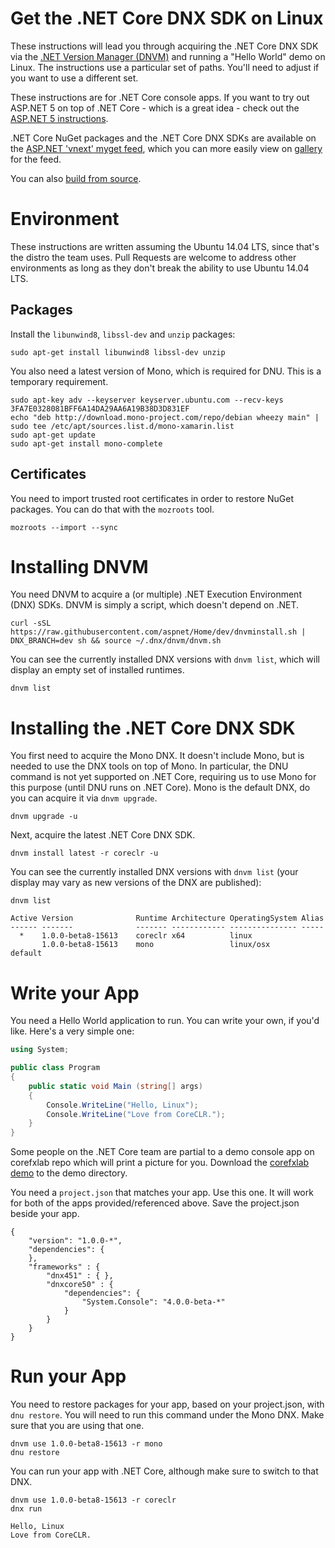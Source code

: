 Get the .NET Core DNX SDK on Linux
==================================

These instructions will lead you through acquiring the .NET Core DNX SDK via the [.NET Version Manager (DNVM)](https://github.com/aspnet/dnvm)  and running a "Hello World" demo on Linux. The instructions use a particular set of paths. You'll need to adjust if you want to use a different set.

These instructions are for .NET Core console apps. If you want to try out ASP.NET 5 on top of .NET Core - which is a great idea - check out the [ASP.NET 5 instructions](https://github.com/aspnet/home).

.NET Core NuGet packages and the .NET Core DNX SDKs are available on the [ASP.NET 'vnext' myget feed](https://www.myget.org/F/aspnetvnext), which you can more easily view on [gallery](https://www.myget.org/gallery/aspnetvnext) for the feed.

You can also [build from source](../building/linux-instructions.md). 

Environment
===========

These instructions are written assuming the Ubuntu 14.04 LTS, since that's the distro the team uses. Pull Requests are welcome to address other environments as long as they don't break the ability to use Ubuntu 14.04 LTS.

Packages
--------

Install the `libunwind8`, `libssl-dev` and `unzip` packages:

	sudo apt-get install libunwind8 libssl-dev unzip

You also need a latest version of Mono, which is required for DNU. This is a temporary requirement.

	sudo apt-key adv --keyserver keyserver.ubuntu.com --recv-keys 3FA7E0328081BFF6A14DA29AA6A19B38D3D831EF
	echo "deb http://download.mono-project.com/repo/debian wheezy main" | sudo tee /etc/apt/sources.list.d/mono-xamarin.list
	sudo apt-get update
	sudo apt-get install mono-complete

Certificates
------------

You need to import trusted root certificates in order to restore NuGet packages. You can do that with the `mozroots` tool.

	mozroots --import --sync

Installing DNVM
===============

You need DNVM to acquire a (or multiple) .NET Execution Environment (DNX) SDKs. DNVM is simply a script, which doesn't depend on .NET.

	curl -sSL https://raw.githubusercontent.com/aspnet/Home/dev/dnvminstall.sh | DNX_BRANCH=dev sh && source ~/.dnx/dnvm/dnvm.sh

You can see the currently installed DNX versions with `dnvm list`, which will display an empty set of installed runtimes.

	dnvm list

Installing the .NET Core DNX SDK
================================

You first need to acquire the Mono DNX. It doesn't include Mono, but is needed to use the DNX tools on top of Mono. In particular, the DNU command is not yet supported on .NET Core, requiring us to use Mono for this purpose (until DNU runs on .NET Core). Mono is the default DNX, do you can acquire it via `dnvm upgrade`.

	dnvm upgrade -u

Next, acquire the latest .NET Core DNX SDK.

	dnvm install latest -r coreclr -u

You can see the currently installed DNX versions with `dnvm list` (your display may vary as new versions of the DNX are published):

	dnvm list

```
Active Version              Runtime Architecture OperatingSystem Alias
------ -------              ------- ------------ --------------- -----
  *    1.0.0-beta8-15613    coreclr x64          linux           
       1.0.0-beta8-15613    mono                 linux/osx       default
```

Write your App
==============

You need a Hello World application to run. You can write your own, if you'd like. Here's a very simple one:

```csharp
using System;

public class Program
{
    public static void Main (string[] args)
    {
        Console.WriteLine("Hello, Linux");
        Console.WriteLine("Love from CoreCLR.");
    }
}
```

Some people on the .NET Core team are partial to a demo console app on corefxlab repo which will print a picture for you. Download the [corefxlab demo](https://raw.githubusercontent.com/dotnet/corefxlab/master/demos/CoreClrConsoleApplications/HelloWorld/HelloWorld.cs) to the demo directory.

You need a `project.json` that matches your app. Use this one. It will work for both of the apps provided/referenced above. Save the project.json beside your app.

```
{
    "version": "1.0.0-*",
    "dependencies": {
    },
    "frameworks" : {
        "dnx451" : { },
        "dnxcore50" : {
            "dependencies": {
                "System.Console": "4.0.0-beta-*"
            }
        }
    }
}
```

Run your App
============

You need to restore packages for your app, based on your project.json, with `dnu restore`. You will need to run this command under the Mono DNX. Make sure that you are using that one.

	dnvm use 1.0.0-beta8-15613 -r mono
	dnu restore

You can run your app with .NET Core, although make sure to switch to that DNX.

    dnvm use 1.0.0-beta8-15613 -r coreclr
	dnx run

	Hello, Linux
	Love from CoreCLR.
